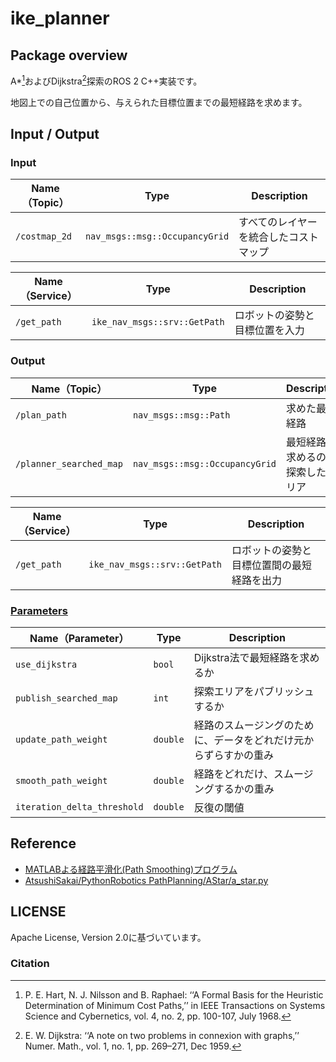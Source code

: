# ike_planner

## Package overview
A*[^1]およびDijkstra[^2]探索のROS 2 C++実装です。

地図上での自己位置から、与えられた目標位置までの最短経路を求めます。

## Input / Output

### Input

| **Name（Topic）**        | **Type**                                 | **Description**                                      | 
| -------------------- | ------------------------------------ | ------------------------------------------------ | 
| `/costmap_2d`          | `nav_msgs::msg::OccupancyGrid`                  | すべてのレイヤーを統合したコストマップ         | 

| **Name（Service）** | **Type**                                          | **Description**                             | 
| ------------- | --------------------------------------------- | --------------------------------------- | 
| `/get_path`          | `ike_nav_msgs::srv::GetPath`                  | ロボットの姿勢と目標位置を入力         | 

### Output

| **Name（Topic）**        | **Type**                                 | **Description**                                      | 
| -------------------- | ------------------------------------ | ------------------------------------------------ | 
| `/plan_path`          | `nav_msgs::msg::Path`                  | 求めた最短経路         | 
| `/planner_searched_map`          | `nav_msgs::msg::OccupancyGrid`                  | 最短経路を求めるのに探索したエリア         | 

| **Name（Service）** | **Type**                                          | **Description**                             | 
| ------------- | --------------------------------------------- | --------------------------------------- | 
| `/get_path`          | `ike_nav_msgs::srv::GetPath`                  | ロボットの姿勢と目標位置間の最短経路を出力         | 

### [Parameters](../ike_nav_parameters/config/ike_planner_parameter.yaml)

| **Name（Parameter）**   | **Type**        | **Description**            | 
| ------------------- | ----------- | ---------------------- | 
| `use_dijkstra`           | `bool` | Dijkstra法で最短経路を求めるか           | 
| `publish_searched_map`           | `int` | 探索エリアをパブリッシュするか           | 
| `update_path_weight`           | `double` | 経路のスムージングのために、データをどれだけ元からずらすかの重み           | 
| `smooth_path_weight`           | `double` | 経路をどれだけ、スムージングするかの重み           | 
| `iteration_delta_threshold`           | `double` | 反復の閾値           | 

## Reference

* [MATLABよる経路平滑化(Path Smoothing)プログラム](https://myenigma.hatenablog.com/entry/20140510/1399694663)
* [AtsushiSakai/PythonRobotics PathPlanning/AStar/a_star.py](https://github.com/AtsushiSakai/PythonRobotics/blob/master/PathPlanning/AStar/a_star.py)

## LICENSE

Apache License, Version 2.0に基づいています。

### Citation
[^1]: P. E. Hart, N. J. Nilsson and B. Raphael: ‘‘A Formal Basis for the Heuristic Determination of Minimum Cost Paths,’’ in IEEE Transactions on Systems Science and Cybernetics, vol. 4, no. 2, pp. 100-107, July 1968.
[^2]: E. W. Dijkstra: ‘‘A note on two problems in connexion with graphs,’’ Numer. Math., vol. 1, no. 1, pp. 269–271, Dec 1959.